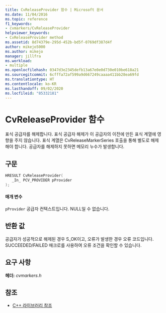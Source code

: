 ```yaml
---
title: CvReleaseProvider 함수 | Microsoft 문서
ms.date: 11/04/2016
ms.topic: reference
f1_keywords:
- cvmarkers/CvReleaseProvider
helpviewer_keywords:
- CvReleaseProvider method
ms.assetid: 8d74379e-295d-452b-bd5f-0769df387d4f
author: mikejo5000
ms.author: mikejo
manager: jillfra
ms.workload:
- multiple
ms.openlocfilehash: 0347d3e2345defb13a67e0e0d730e010be618a21
ms.sourcegitcommit: 6cfffa72af599a9d667249caaaa411bb28ea69fd
ms.translationtype: HT
ms.contentlocale: ko-KR
ms.lasthandoff: 09/02/2020
ms.locfileid: "85332181"
---
```

# <a name="cvreleaseprovider-function"></a>CvReleaseProvider 함수
표식 공급자를 해제합니다. 표식 공급자 해제가 이 공급자의 이전에 만든 표식 계열에 영향을 주지 않습니다. 표식 계열은 CvReleaseMarkerSeries 호출을 통해 별도로 해제해야 합니다. 공급자를 해제하지 못하면 메모리 누수가 발생합니다.

## <a name="syntax"></a>구문

```C
HRESULT CvReleaseProvider(
   _In_ PCV_PROVIDER pProvider
);
```

#### <a name="parameters"></a>매개 변수
 `pProvider` 공급자 컨텍스트입니다. NULL일 수 없습니다.

## <a name="return-value"></a>반환 값
 공급자가 성공적으로 해제된 경우 S_OK이고, 오류가 발생한 경우 오류 코드입니다. SUCCEEDED/FAILED 매크로를 사용하여 오류 조건을 확인할 수 있습니다.

## <a name="requirements"></a>요구 사항
 **헤더:** *cvmarkers.h*

## <a name="see-also"></a>참조
- [C++ 라이브러리 참조](../profiling/cpp-library-reference.md)